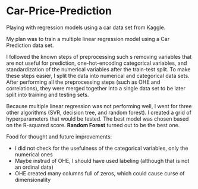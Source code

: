 # Car-Price-Prediction
 Playing with regression models using a car data set from Kaggle.

My plan was to train a multiple linear regression model using a Car Prediction data set.

I followed the known steps of preprocessing such s removing variables that are not useful for prediction, one-hot-encoding categorical variables, and standardization of the numerical variables after the train-test split. To make these steps easier, I split the data into numerical and categorical data sets. After performing all the preprocessing steps (such as OHE and correlations), they were merged together into a single data set to be later split into training and testing sets. 

Because multiple linear regression was not performing well, I went for three other algorithms (SVR, decision tree, and random forest). I created a grid of hyperparameters that would be tested. The best model was chosen based on the R-squared score. **Random Forest** turned out to be the best one.

Food for thought and future improvements:
- I did not check for the usefulness of the categorical variables, only the numerical ones
- Maybe instrad of OHE, I should have used labeling (although that is not an ordinal data)
- OHE created many columns full of zeros, which could cause curse of dimensionality 
